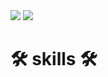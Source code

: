 <img src="https://img.shields.io/badge/{내용}-{배경 색깔}?style={스타일}&logo={로고이름}&logoColor={로고 색깔}"/>
<img src="https://img.shields.io/badge/BookStack-0288D1?style=Flat&logo=BookStack&logoColor=0288D1"/>

# 🛠 skills 🛠

